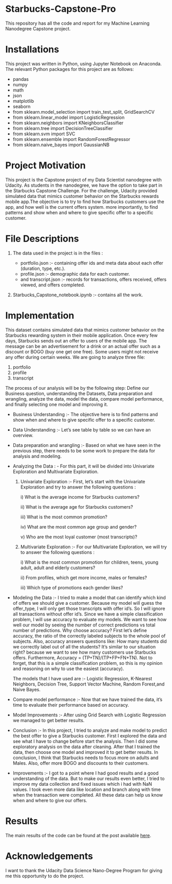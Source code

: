 # Starbucks-Capstone-Pro
This repository has all the code and report for my Machine Learning Nanodegree Capstone project.

# Installations
This project was written in Python, using Jupyter Notebook on Anaconda. The relevant Python packages for this project are as follows:

   * pandas
   * numpy
   * math
   * json
   * matplotlib
   * seaborn
   * from sklearn.model_selection import train_test_split, GridSearchCV
   * from sklearn.linear_model import LogisticRegression
   * from sklearn.neighbors import KNeighborsClassifier
   * from sklearn.tree import DecisionTreeClassifier
   * from sklearn.svm import SVC
   * from sklearn.ensemble import RandomForestRegressor
   * from sklearn.naive_bayes import GaussianNB 
   
  
# Project Motivation
This project is the Capstone project of my Data Scientist nanodegree with Udacity. As students in the nanodegree, we have the option to take part in the Starbucks Capstone Challenge. For the challenge, Udacity provided simulated data that mimics customer behavior on the Starbucks rewards mobile app.The objective is to try to find how Starbucks customers use the app, and how well is the current offers system. more importantly, to find patterns and show when and where to give specific offer to a specific customer.
  
# File Descriptions

1. The data used in the project is in the files : 
     * portfolio.json :-  containing offer ids and meta data about each offer (duration, type, etc.).
     * profile.json :- demographic data for each customer.
     * and transcript.json :- records for transactions, offers received, offers viewed, and offers completed.
     
2. Starbucks_Capstone_notebook.ipynb :- contains all the work.


# Implementation

This dataset contains simulated data that mimics customer behavior on the Starbucks rewarding system in their mobile application. Once every few days, Starbucks sends out an offer to users of the mobile app. The message can be an advertisement for a drink or an actual offer such as a discount or BOGO (buy one get one free). Some users might not receive any offer during certain weeks. We are going to analyze three file:
  1. portfolio
  2. profile
  3. transcript
  
The process of our analysis will be by the following step: Define our Business question, understanding the Datasets, Data preparation and wrangling, analyze the data, model the data, compare model performance, and finally selecting one model and improving it.
   * Business Understanding :-  The objective here is to find patterns and show when and where to give specific offer to a specific                                     customer.
   * Data Understanding :- Let’s see table by table so we can have an overview.
   * Data preparation and wrangling :- Based on what we have seen in the previous step, there needs to be some work to prepare the data                                        for analysis and modeling.
   * Analyzing the Data : - For this part, it will be divided into Univariate Exploration and Multivariate Exploration.
   
        1.  Univariate Exploration :-  First, let’s start with the Univariate Exploration and try to answer the following questions :
   
               i)   What is the average income for Starbucks customers?
          
               ii)  What is the average age for Starbucks customers?
          
               iii) What is the most common promotion?
          
               iv)  What are the most common age group and gender?
          
               v)   Who are the most loyal customer (most transcripts)?
            
        2.  Multivariate Exploration :-  For our Multivariate Exploration, we will try to answer the following questions :   
        
               i)   What is the most common promotion for children, teens, young adult, adult and elderly customers?
             
               ii)  From profiles, which get more income, males or females?
             
               iii) Which type of promotions each gender likes?
          
   * Modeling the Data :- I tried to make a model that can identify which kind of offers we should give a customer. Because my model                               will guess the offer_type, I will only get those transcripts with offer id’s. So I will ignore all                                       transactions without offer id’s.
                          Since we have a simple classification problem, I will use accuracy to evaluate my models. We want to see how                             well our model by seeing the number of correct predictions vs total number of predictions. Why choose                                   accuracy? First let’s define accuracy, the ratio of the correctly labeled subjects to the whole pool of                                 subjects. Also, accuracy answers questions like: How many students did we correctly label out of all the                                 students? It’s similar to our situation right? because we want to see how many customers use Starbucks offers.                           Furthermore, Accuracy = (TP+TN)/(TP+FP+FN+TN). Not to forget, that this is a simple classification problem, so                           this is my opinion and reasoning on why to use the easiest (accuracy).
                          
      The models that I have used are :-  Logistic Regression, K-Nearest Neighbors, Decision Tree, Support Vector Machine, Random             Forest,and Naive Bayes.
                          
   * Compare model performance :- Now that we have trained the data, it’s time to evaluate their performance based on accuracy.
   * Model Improvements :- After using Grid Search with Logistic Regression we managed to get better results.
   * Conclusion :- In this project, I tried to analyze and make model to predict the best offer to give a Starbucks customer. First I                      explored the data and see what I have to change before start the analysis. Then I did some exploratory analysis on                      the data after cleaning. After that I trained the data, then choose one model and improved it to get better results.                    In conclusion, I think that Starbucks needs to focus more on adults and Males. Also, offer more BOGO and discounts to                    their customers.
   * Improvements :- I got to a point where I had good results and a good understanding of the data. But to make our results even                            better, I tried to improve my data collection and fixed issues which i had with NaN values. I took even more data                        like location and branch along with time when the transaction were completed. All these data can help us know when                      and where to give our offers.
                           
# Results
The main results of the code can be found at the post available [here](https://medium.com/@rabhimanyu509/starbucks-project-9ca045b6a66c).
  
# Acknowledgements
I want to thank the Udacity Data Science Nano-Degree Program for giving me this opportunity to do the project.

  
